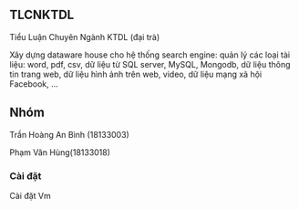 

<h2>TLCNKTDL </h2> 
 <p>Tiểu Luận Chuyên Ngành KTDL (đại trà)</p>
 <p>  Xây dựng dataware house cho hệ thống search engine: quản lý các loại tài liệu: word, pdf, csv, dữ liệu từ SQL server, MySQL, Mongodb, dữ liệu thông tin trang web, dữ liệu hình ảnh trên web, video, dữ liệu mạng xã hội Facebook, ...</p>
 <h2>Nhóm</h2>
 <p> Trần Hoàng An Bình (18133003)</p>
 <p>  Phạm Văn Hùng(18133018)</p>
<h3>Cài đặt</h3>
  Cài đặt Vm
 

 
 
